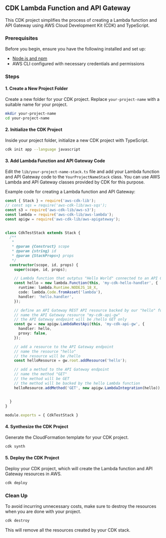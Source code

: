 ## CDK Lambda Function and API Gateway

This CDK project simplifies the process of creating a Lambda function and API Gateway using AWS Cloud Development Kit (CDK) and TypeScript.

### Prerequisites

Before you begin, ensure you have the following installed and set up:

- [Node.js and npm](https://nodejs.org/en/download/)
- AWS CLI configured with necessary credentials and permissions

### Steps

#### 1. **Create a New Project Folder**

Create a new folder for your CDK project. Replace `your-project-name` with a suitable name for your project.

```bash
mkdir your-project-name
cd your-project-name
```

#### 2. **Initialize the CDK Project**

Inside your project folder, initialize a new CDK project with TypeScript.

```bash
cdk init app --language javascript
```


#### 3. **Add Lambda Function and API Gateway Code**

Edit the `lib/your-project-name-stack.ts` file and add your Lambda function and API Gateway code to the `YourProjectNameStack` class. You can use AWS Lambda and API Gateway classes provided by CDK for this purpose.

Example code for creating a Lambda function and API Gateway:

```typescript
const { Stack } = require('aws-cdk-lib');
// const sqs = require('aws-cdk-lib/aws-sqs');
const s3 = require('aws-cdk-lib/aws-s3');
const lambda = require('aws-cdk-lib/aws-lambda');
const apigw = require('aws-cdk-lib/aws-apigateway');
 

class CdkTestStack extends Stack {
  /**
   *
   * @param {Construct} scope
   * @param {string} id
   * @param {StackProps=} props
   */
  constructor(scope, id, props) {
    super(scope, id, props);

    // Lambda function that outptus "Hello World" connected to an API Gateway HTTP endpoint /hello
    const hello = new lambda.Function(this, 'my-cdk-hello-handler', {
      runtime: lambda.Runtime.NODEJS_18_X,
      code: lambda.Code.fromAsset('lambda'),
      handler: 'hello.handler',
    });

    // define an API Gateway REST API resource backed by our "hello" function.
    // name the API Gateway resource "my-cdk-api-gw"
    // the API Gateway endpoint will be /hello GET only 
    const gw = new apigw.LambdaRestApi(this, 'my-cdk-api-gw', {
      handler: hello,
      proxy: false,
    }); 

    // add a resource to the API Gateway endpoint
    // name the resource "hello"
    // the resource will be /hello
    const helloResource = gw.root.addResource('hello');

    // add a method to the API Gateway endpoint
    // name the method "GET"
    // the method will be GET
    // the method will be backed by the hello Lambda function
    helloResource.addMethod('GET', new apigw.LambdaIntegration(hello));
    
    
  }
}

module.exports = { CdkTestStack }

```

 

#### 4. **Synthesize the CDK Project**

Generate the CloudFormation template for your CDK project.

```bash
cdk synth
```

#### 5. **Deploy the CDK Project**

Deploy your CDK project, which will create the Lambda function and API Gateway resources in AWS.

```bash
cdk deploy
```

### Clean Up

To avoid incurring unnecessary costs, make sure to destroy the resources when you are done with your project.

```bash
cdk destroy
```

This will remove all the resources created by your CDK stack.